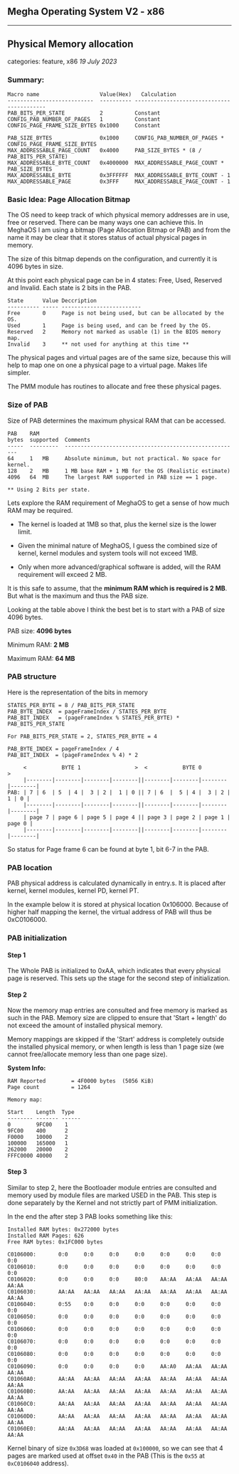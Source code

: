 ## Megha Operating System V2 - x86
------------------------------------------------------------------------------

## Physical Memory allocation
categories: feature, x86
_19 July 2023_

### Summary:

```
Macro name                   Value(Hex)   Calculation
---------------------------  ---------- ------------------------------------------
PAB_BITS_PER_STATE           2          Constant
CONFIG_PAB_NUMBER_OF_PAGES   1          Constant
CONFIG_PAGE_FRAME_SIZE_BYTES 0x1000     Constant

PAB_SIZE_BYTES               0x1000     CONFIG_PAB_NUMBER_OF_PAGES * CONFIG_PAGE_FRAME_SIZE_BYTES
MAX_ADDRESSABLE_PAGE_COUNT   0x4000     PAB_SIZE_BYTES * (8 / PAB_BITS_PER_STATE)
MAX_ADDRESSABLE_BYTE_COUNT   0x4000000  MAX_ADDRESSABLE_PAGE_COUNT * PAB_SIZE_BYTES
MAX_ADDRESSABLE_BYTE         0x3FFFFFF  MAX_ADDRESSABLE_BYTE_COUNT - 1
MAX_ADDRESSABLE_PAGE         0x3FFF     MAX_ADDRESSABLE_PAGE_COUNT - 1
```

### Basic Idea: Page Allocation Bitmap

The OS need to keep track of which physical memory addresses are in use, free or reserved. There can
be many ways one can achieve this. In MeghaOS I am using a bitmap (Page Allocation Bitmap or PAB)
and from the name it may be clear that it stores status of actual physical pages in memory.

The size of this bitmap depends on the configuration, and currently it is 4096 bytes in size.

At this point each physical page can be in 4 states: Free, Used, Reserved and Invalid. Each state is
2 bits in the PAB.

```
State      Value Deccription
---------- ----- -------------------------
Free       0     Page is not being used, but can be allocated by the OS.
Used       1     Page is being used, and can be freed by the OS.
Reserved   2     Memory not marked as usable (1) in the BIOS memory map.
Invalid    3     ** not used for anything at this time **
```

The physical pages and virtual pages are of the same size, because this will help to map one on one
a physical page to a virtual page. Makes life simpler.

The PMM module has routines to allocate and free these physical pages.

### Size of PAB

Size of PAB determines the maximum physical RAM that can be accessed.

```
PAB    RAM
bytes  supported  Comments
-----  ---------  -------------------------------------------------------
64     1   MB     Absolute minimum, but not practical. No space for kernel.
128    2   MB     1 MB base RAM + 1 MB for the OS (Realistic estimate)
4096   64  MB     The largest RAM supported in PAB size == 1 page.

** Using 2 Bits per state.
```

Lets explore the RAM requirement of MeghaOS to get a sense of how much RAM may be required.
* The kernel is loaded at 1MB so that, plus the kernel size is the lower limit.

* Given the minimal nature of MeghaOS, I guess the combined size of kernel, kernel modules and
  system tools will not exceed 1MB.

* Only when more advanced/graphical software is added, will the RAM requirement will exceed 2 MB.

It is this safe to assume, that the **minimum RAM which is required is 2 MB**. But what is the
maximum and thus the PAB size.

Looking at the table above I think the best bet is to start with a PAB of size 4096 bytes.

PAB size: **4096 bytes**

Minimum RAM: **2 MB**

Maximum RAM: **64 MB**

### PAB structure

Here is the representation of the bits in memory

```
STATES_PER_BYTE = 8 / PAB_BITS_PER_STATE
PAB_BYTE_INDEX  = pageFrameIndex / STATES_PER_BYTE
PAB_BIT_INDEX   = (pageFrameIndex % STATES_PER_BYTE) * PAB_BITS_PER_STATE

For PAB_BITS_PER_STATE = 2, STATES_PER_BYTE = 4

PAB_BYTE_INDEX = pageFrameIndex / 4
PAB_BIT_INDEX  = (pageFrameIndex % 4) * 2

     <           BYTE 1                 >  <           BYTE 0               >
     |--------|--------|--------|--------||--------|--------|--------|--------|
PAB: | 7 | 6  | 5  | 4 |  3 | 2 |  1 | 0 || 7 | 6  |  5 | 4 |  3 | 2 |  1 | 0 |
     |--------|--------|--------|--------||--------|--------|--------|--------|
     | page 7 | page 6 | page 5 | page 4 || page 3 | page 2 | page 1 | page 0 |
     |--------|--------|--------|--------||--------|--------|--------|--------|
```

So status for Page frame 6 can be found at byte 1, bit 6-7 in the PAB.

### PAB location

PAB physical address is calculated dynamically in entry.s. It is placed after kernel, kernel
modules, kernel PD, kernel PT.

In the example below it is stored at physical location 0x106000. Because of higher half mapping the
kernel, the virtual address of PAB will thus be 0xC0106000.

### PAB initialization

#### Step 1

The Whole PAB is initialized to 0xAA, which indicates that every physical page is reserved. This
sets up the stage for the second step of initialization.

#### Step 2

Now the memory map entries are consulted and free memory is marked as such in the PAB. Memory
size are clipped to ensure that 'Start + length' do not exceed the amount of installed physical
memory.

Memory mappings are skipped if the 'Start' address is completely outside the installed physical
memory, or when length is less than 1 page size (we cannot free/allocate memory less than one page
size).

**System Info:**

```
RAM Reported        = 4F0000 bytes  (5056 KiB)
Page count          = 1264

Memory map:

Start    Length  Type
-------- ------- ------
0        9FC00    1
9FC00    400      2
F0000    10000    2
100000   165000   1
262000   20000    2
FFFC0000 40000    2
```

#### Step 3

Similar to step 2, here the Bootloader module entries are consulted and memory used by module files
are marked USED in the PAB. This step is done separately by the Kernel and not strictly part of PMM
initialization.

In the end the after step 3 PAB looks something like this:

```
Installed RAM bytes: 0x272000 bytes
Installed RAM Pages: 626
Free RAM bytes: 0x1FC000 bytes

C0106000:       0:0     0:0     0:0     0:0     0:0     0:0     0:0     0:0
C0106010:       0:0     0:0     0:0     0:0     0:0     0:0     0:0     0:0
C0106020:       0:0     0:0     0:0     80:0    AA:AA   AA:AA   AA:AA   AA:AA
C0106030:       AA:AA   AA:AA   AA:AA   AA:AA   AA:AA   AA:AA   AA:AA   AA:AA
C0106040:       0:55    0:0     0:0     0:0     0:0     0:0     0:0     0:0
C0106050:       0:0     0:0     0:0     0:0     0:0     0:0     0:0     0:0
C0106060:       0:0     0:0     0:0     0:0     0:0     0:0     0:0     0:0
C0106070:       0:0     0:0     0:0     0:0     0:0     0:0     0:0     0:0
C0106080:       0:0     0:0     0:0     0:0     0:0     0:0     0:0     0:0
C0106090:       0:0     0:0     0:0     0:0     AA:A0   AA:AA   AA:AA   AA:AA
C01060A0:       AA:AA   AA:AA   AA:AA   AA:AA   AA:AA   AA:AA   AA:AA   AA:AA
C01060B0:       AA:AA   AA:AA   AA:AA   AA:AA   AA:AA   AA:AA   AA:AA   AA:AA
C01060C0:       AA:AA   AA:AA   AA:AA   AA:AA   AA:AA   AA:AA   AA:AA   AA:AA
C01060D0:       AA:AA   AA:AA   AA:AA   AA:AA   AA:AA   AA:AA   AA:AA   AA:AA
C01060E0:       AA:AA   AA:AA   AA:AA   AA:AA   AA:AA   AA:AA   AA:AA   AA:AA
```

Kernel binary of size `0x3D68` was loaded at `0x100000`, so we can see that 4 pages are marked used
at offset `0x40` in the PAB (This is the `0x55` at `0xC0106040` address).
